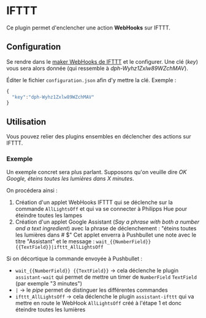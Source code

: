 # IFTTT

Ce plugin permet d'enclencher une action **WebHooks** sur IFTTT.

## Configuration

Se rendre dans le [maker WebHooks de IFTTT](https://ifttt.com/maker_webhooks) et le configurer. Une clé (*key*) vous sera alors donnée (qui ressemble à *dph-Wyhz1Zxlw89WZchMAV*).

Éditer le fichier `configuration.json` afin d'y mettre la clé. Exemple :
```javascript
{
  "key":"dph-Wyhz1Zxlw89WZchMAV"
}

```

## Utilisation

Vous pouvez relier des plugins ensembles en déclencher des actions sur IFTTT.

### Exemple

Un exemple concret sera plus parlant. Supposons qu'on veuille dire *OK Google, éteins toutes les lumières dans X minutes*.

On procédera ainsi :

  1) Création d'un applet WebHooks IFTTT qui se déclenche sur la commande `AllLightsOff` et qui va se connecter à Philipps Hue pour éteindre toutes les lampes
  2) Création d'un applet Google Assistant (*Say a phrase with both a number and a text ingredient*) avec la phrase de déclenchement : "éteins toutes les lumières dans # $"
  Cet applet enverra à Pushbullet une note avec le titre "Assistant" et le message : `wait_{{NumberField}} {{TextField}}|ifttt_AllLightsOff`

Si on décortique la commande envoyée à Pushbullet :
  - `wait_{{NumberField}} {{TextField}}` → cela déclenche le plugin `assistant-wait` qui permet de mettre un timer de `NumberField` `TextField` (par exemple "3 minutes")
  - `|` → le *pipe* permet de distinguer les différentes commandes
  - `ifttt_AllLightsOff` → cela déclenche le plugin `assistant-ifttt` qui va mettre en route le WebHook `AllLightsOff` créé à l'étape 1 et donc éteindre toutes les lumières

